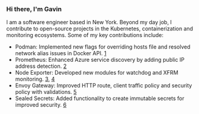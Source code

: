 ### Hi there, I'm Gavin

I am a software engineer based in New York. Beyond my day job, I contribute to open-source projects in the Kubernetes, containerization and monitoring ecosystems. Some of my key contributions include:

* Podman: Implemented new flags for overriding hosts file and resolved network alias issues in Docker API. [1]
* Prometheus: Enhanced Azure service discovery by adding public IP address detection. [2]
* Node Exporter: Developed new modules for watchdog and XFRM monitoring. [3], [4]
* Envoy Gateway: Improved HTTP route, client traffic policy and security policy with validations. [5]
* Sealed Secrets: Added functionality to create immutable secrets for improved security. [6]

[1]: https://github.com/containers/podman/commits/main/?author=gavinkflam
[2]: https://github.com/prometheus/prometheus/commits/main/?author=gavinkflam
[3]: https://github.com/prometheus/node_exporter/commits/master/?author=gavinkflam
[4]: https://github.com/prometheus/procfs/commits/master/?author=gavinkflam
[5]: https://github.com/envoyproxy/gateway/commits/main/?author=gavinkflam
[6]: https://github.com/bitnami-labs/sealed-secrets/commits/main/?author=gavinkflam
